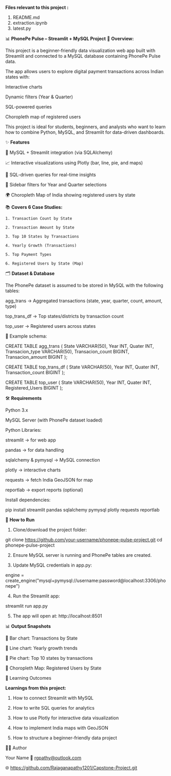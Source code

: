 **Files relevant to this project :**
1. README.md
2. extraction.ipynb
3. latest.py


📊 **PhonePe Pulse – Streamlit + MySQL Project**
📌 **Overview:**

This project is a beginner-friendly data visualization web app built with Streamlit and connected to a MySQL database containing PhonePe Pulse data.

The app allows users to explore digital payment transactions across Indian states with:

Interactive charts

Dynamic filters (Year & Quarter)

SQL-powered queries

Choropleth map of registered users

This project is ideal for students, beginners, and analysts who want to learn how to combine Python, MySQL, and Streamlit for data-driven dashboards.

✨ **Features**

🔗 MySQL + Streamlit integration (via SQLAlchemy)

📈 Interactive visualizations using Plotly (bar, line, pie, and maps)

🧮 SQL-driven queries for real-time insights

🧭 Sidebar filters for Year and Quarter selections

🌍 Choropleth Map of India showing registered users by state

📚 **Covers 6 Case Studies:**

    1. Transaction Count by State

    2. Transaction Amount by State

    3. Top 10 States by Transactions

    4. Yearly Growth (Transactions)

    5. Top Payment Types

    6. Registered Users by State (Map)
    

🗂 **Dataset & Database**

The PhonePe dataset is assumed to be stored in MySQL with the following tables:

agg_trans → Aggregated transactions (state, year, quarter, count, amount, type)

top_trans_df → Top states/districts by transaction count

top_user → Registered users across states

🔹 Example schema:

CREATE TABLE agg_trans (
    State VARCHAR(50),
    Year INT,
    Quater INT,
    Transacion_type VARCHAR(50),
    Transacion_count BIGINT,
    Transacion_amount BIGINT
);

CREATE TABLE top_trans_df (
    State VARCHAR(50),
    Year INT,
    Quater INT,
    Transaction_count BIGINT
);

CREATE TABLE top_user (
    State VARCHAR(50),
    Year INT,
    Quater INT,
    Registered_Users BIGINT
);


🛠 **Requirements**

Python 3.x

MySQL Server (with PhonePe dataset loaded)

Python Libraries:

streamlit → for web app

pandas → for data handling

sqlalchemy & pymysql → MySQL connection

plotly → interactive charts

requests → fetch India GeoJSON for map

reportlab → export reports (optional)

Install dependencies:

pip install streamlit pandas sqlalchemy pymysql plotly requests reportlab


🚀 **How to Run**

1. Clone/download the project folder:

git clone https://github.com/your-username/phonepe-pulse-project.git
cd phonepe-pulse-project


2. Ensure MySQL server is running and PhonePe tables are created.

3. Update MySQL credentials in app.py:

engine = create_engine("mysql+pymysql://username:password@localhost:3306/phonepe")


4. Run the Streamlit app:

streamlit run app.py


5. The app will open at: http://localhost:8501
   

📊 **Output Snapshots**

📍 Bar chart: Transactions by State

📍 Line chart: Yearly growth trends

📍 Pie chart: Top 10 states by transactions

📍 Choropleth Map: Registered Users by State

🎯 Learning Outcomes

**Learnings from this project:**

1. How to connect Streamlit with MySQL

2. How to write SQL queries for analytics

3. How to use Plotly for interactive data visualization

4. How to implement India maps with GeoJSON

5. How to structure a beginner-friendly data project

👨‍💻 Author

Your Name
📧 rgpathy@outlook.com

🌐 https://github.com/Rajaganapathy1201/Capstone-Project.git
